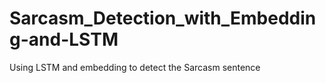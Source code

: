 # Sarcasm_Detection_with_Embedding-and-LSTM
Using LSTM and embedding to detect the Sarcasm sentence
